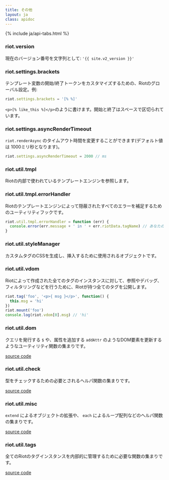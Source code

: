 ```yaml
---
title: その他
layout: ja
class: apidoc
---
```


{% include ja/api-tabs.html %}


### <a name="version"></a> riot.version

現在のバージョン番号を文字列として: `'{{ site.v2_version }}'`

### <a name="brackets"></a> riot.settings.brackets

テンプレート変数の開始/終了トークンをカスタマイズするための、Riotのグローバル設定。例:


``` js
riot.settings.brackets = '[% %]'
```

`<p>[% like_this %]</p>`のように書けます。開始と終了はスペースで区切られています。

### <a name="asyncrendertimeout"></a> riot.settings.asyncRenderTimeout

`riot.renderAsync` のタイムアウト時間を変更することができます(デフォルト値は 1000ミリ秒となります)。

```js
riot.settings.asyncRenderTimeout = 2000 // ms
```

### <a name="util"></a> riot.util.tmpl

Riotの内部で使われているテンプレートエンジンを参照します。

### <a name="tmpl-errors"></a> riot.util.tmpl.errorHandler

Riotのテンプレートエンジンによって隠蔽されたすべてのエラーを補足するためのユーティリティフックです。

```js
riot.util.tmpl.errorHandler = function (err) {
  console.error(err.message + ' in ' + err.riotData.tagName) // あなたのエラーロジックはここに格納されています。
}
```

### <a name="util"></a> riot.util.styleManager

カスタムタグのCSSを生成し、挿入するために使用されるオブジェクトです。

### <a name="util"></a> riot.util.vdom

Riotによって作成された全てのタグのインスタンスに対して、参照やデバッグ、フィルタリングなどを行うために、Riotが持つ全てのタグを公開します。

```js
riot.tag('foo', '<p>{ msg }</p>', function() {
  this.msg = 'hi'
})
riot.mount('foo')
console.log(riot.vdom[0].msg) // 'hi'
```

### <a name="util"></a> riot.util.dom

クエリを発行する `$` や、属性を追加する `addAttr` のようなDOM要素を更新するようなユーティリティ関数の集まりです。

[source code](https://github.com/riot/riot/blob/next/lib/browser/common/util/dom.js)

### <a name="util"></a> riot.util.check

型をチェックするための必要とされるヘルパ関数の集まりです。

[source code](https://github.com/riot/riot/blob/next/lib/browser/common/util/check.js)

### <a name="util"></a> riot.util.misc

`extend` によるオブジェクトの拡張や、 `each` によるループ配列などのヘルパ関数の集まりです。

[source code](https://github.com/riot/riot/blob/next/lib/browser/common/util/misc.js)

### <a name="util"></a> riot.util.tags

全てのRiotのタグインスタンスを内部的に管理するために必要な関数の集まりです。

[source code](https://github.com/riot/riot/blob/next/lib/browser/common/util/tags.js)
